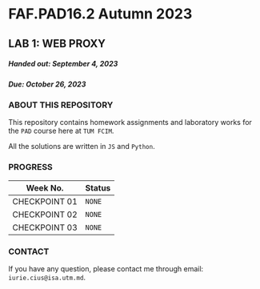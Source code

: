# FAF.PAD16.2 Autumn 2023

## LAB 1: WEB PROXY

##### Handed out: September 4, 2023

##### Due: October 26, 2023

### ABOUT THIS REPOSITORY

This repository contains homework assignments and laboratory works for the `PAD` course here at `TUM FCIM`.

All the solutions are written in `JS` and `Python`.

### PROGRESS

| Week No.      | Status |
| ------------- | ------ |
| CHECKPOINT 01 | `NONE` |
| CHECKPOINT 02 | `NONE` |
| CHECKPOINT 03 | `NONE` |

### CONTACT

If you have any question, please contact me through email: `iurie.cius@isa.utm.md`.
